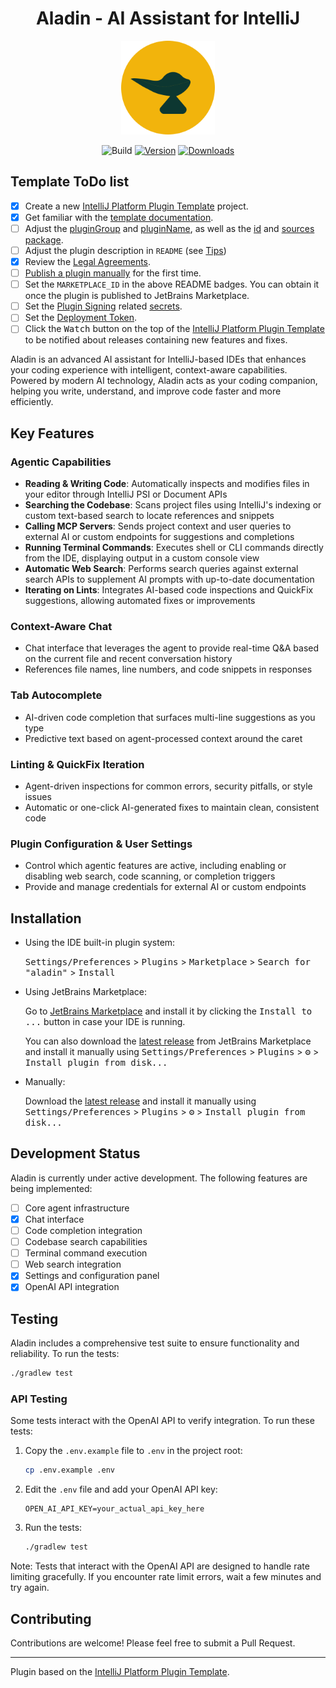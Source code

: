 <h1 align="center">Aladin - AI Assistant for IntelliJ</h1>

<p align="center">
  <img src="src/main/resources/icons/aladin.svg" alt="Aladin Logo" width="150">
</p>


<p style="text-align: center;">
  <img src="https://github.com/zerubeus/aladin/workflows/Build/badge.svg" alt="Build">
  <a href="https://plugins.jetbrains.com/plugin/MARKETPLACE_ID"><img src="https://img.shields.io/jetbrains/plugin/v/MARKETPLACE_ID.svg" alt="Version"></a>
  <a href="https://plugins.jetbrains.com/plugin/MARKETPLACE_ID"><img src="https://img.shields.io/jetbrains/plugin/d/MARKETPLACE_ID.svg" alt="Downloads"></a>
</p>

## Template ToDo list

- [x] Create a new [IntelliJ Platform Plugin Template][template] project.
- [x] Get familiar with the [template documentation][template].
- [ ] Adjust the [pluginGroup](./gradle.properties) and [pluginName](./gradle.properties), as well as the [id](./src/main/resources/META-INF/plugin.xml) and [sources package](./src/main/kotlin).
- [ ] Adjust the plugin description in `README` (see [Tips][docs:plugin-description])
- [x] Review the [Legal Agreements](https://plugins.jetbrains.com/docs/marketplace/legal-agreements.html?from=IJPluginTemplate).
- [ ] [Publish a plugin manually](https://plugins.jetbrains.com/docs/intellij/publishing-plugin.html?from=IJPluginTemplate) for the first time.
- [ ] Set the `MARKETPLACE_ID` in the above README badges. You can obtain it once the plugin is published to JetBrains Marketplace.
- [ ] Set the [Plugin Signing](https://plugins.jetbrains.com/docs/intellij/plugin-signing.html?from=IJPluginTemplate) related [secrets](https://github.com/JetBrains/intellij-platform-plugin-template#environment-variables).
- [ ] Set the [Deployment Token](https://plugins.jetbrains.com/docs/marketplace/plugin-upload.html?from=IJPluginTemplate).
- [ ] Click the <kbd>Watch</kbd> button on the top of the [IntelliJ Platform Plugin Template][template] to be notified about releases containing new features and fixes.

<!-- Plugin description -->

Aladin is an advanced AI assistant for IntelliJ-based IDEs that enhances your coding experience with intelligent, context-aware capabilities. Powered by modern AI technology, Aladin acts as your coding companion, helping you write, understand, and improve code faster and more efficiently.

## Key Features

### Agentic Capabilities

- **Reading & Writing Code**: Automatically inspects and modifies files in your editor through IntelliJ PSI or Document APIs
- **Searching the Codebase**: Scans project files using IntelliJ's indexing or custom text-based search to locate references and snippets
- **Calling MCP Servers**: Sends project context and user queries to external AI or custom endpoints for suggestions and completions
- **Running Terminal Commands**: Executes shell or CLI commands directly from the IDE, displaying output in a custom console view
- **Automatic Web Search**: Performs search queries against external search APIs to supplement AI prompts with up-to-date documentation
- **Iterating on Lints**: Integrates AI-based code inspections and QuickFix suggestions, allowing automated fixes or improvements

### Context-Aware Chat

- Chat interface that leverages the agent to provide real-time Q&A based on the current file and recent conversation history
- References file names, line numbers, and code snippets in responses

### Tab Autocomplete

- AI-driven code completion that surfaces multi-line suggestions as you type
- Predictive text based on agent-processed context around the caret

### Linting & QuickFix Iteration

- Agent-driven inspections for common errors, security pitfalls, or style issues
- Automatic or one-click AI-generated fixes to maintain clean, consistent code

### Plugin Configuration & User Settings

- Control which agentic features are active, including enabling or disabling web search, code scanning, or completion triggers
- Provide and manage credentials for external AI or custom endpoints
<!-- Plugin description end -->

## Installation

- Using the IDE built-in plugin system:

  <kbd>Settings/Preferences</kbd> > <kbd>Plugins</kbd> > <kbd>Marketplace</kbd> > <kbd>Search for "aladin"</kbd> >
  <kbd>Install</kbd>

- Using JetBrains Marketplace:

  Go to [JetBrains Marketplace](https://plugins.jetbrains.com/plugin/MARKETPLACE_ID) and install it by clicking the <kbd>Install to ...</kbd> button in case your IDE is running.

  You can also download the [latest release](https://plugins.jetbrains.com/plugin/MARKETPLACE_ID/versions) from JetBrains Marketplace and install it manually using
  <kbd>Settings/Preferences</kbd> > <kbd>Plugins</kbd> > <kbd>⚙️</kbd> > <kbd>Install plugin from disk...</kbd>

- Manually:

  Download the [latest release](https://github.com/zerubeus/aladin/releases/latest) and install it manually using
  <kbd>Settings/Preferences</kbd> > <kbd>Plugins</kbd> > <kbd>⚙️</kbd> > <kbd>Install plugin from disk...</kbd>

## Development Status

Aladin is currently under active development. The following features are being implemented:

- [ ] Core agent infrastructure
- [x] Chat interface
- [ ] Code completion integration
- [ ] Codebase search capabilities
- [ ] Terminal command execution
- [ ] Web search integration
- [x] Settings and configuration panel
- [x] OpenAI API integration

## Testing

Aladin includes a comprehensive test suite to ensure functionality and reliability. To run the tests:

```bash
./gradlew test
```

### API Testing

Some tests interact with the OpenAI API to verify integration. To run these tests:

1. Copy the `.env.example` file to `.env` in the project root:

   ```bash
   cp .env.example .env
   ```

2. Edit the `.env` file and add your OpenAI API key:

   ```
   OPEN_AI_API_KEY=your_actual_api_key_here
   ```

3. Run the tests:
   ```bash
   ./gradlew test
   ```

Note: Tests that interact with the OpenAI API are designed to handle rate limiting gracefully. If you encounter rate limit errors, wait a few minutes and try again.

## Contributing

Contributions are welcome! Please feel free to submit a Pull Request.

---

Plugin based on the [IntelliJ Platform Plugin Template][template].

[template]: https://github.com/JetBrains/intellij-platform-plugin-template
[docs:plugin-description]: https://plugins.jetbrains.com/docs/intellij/plugin-user-experience.html#plugin-description-and-presentation
